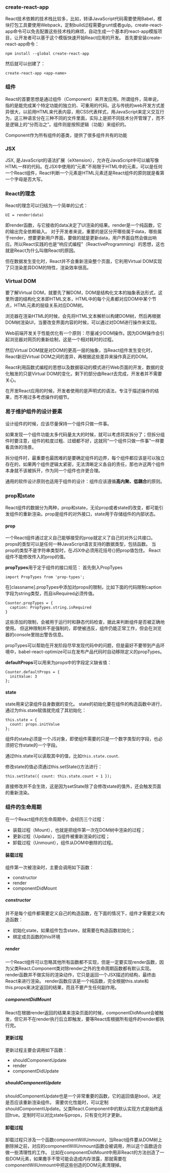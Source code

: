 
### create-react-app

React技术依赖的技术栈比较多，比如，转译JavaScript代码需要使用Babel，模块打包工具要使用Webpack，定制build过程需要grunt或者gulp。create-react-app命令可以免去配置这些技术栈的麻烦，自动生成一个基本的react-app模版项目，让开发者可以基于这个模版快速开始React应用的开发。
首先要安装create-react-app命令：
```
npm install --global create-react-app
```
然后就可以创建了：
```
create-react-app <app-name>
```

### 组件
React的首要思想是通过组件（Component）来开发应用。所谓组件，简单说，指的是能完成某个特定功能的独立的、可重用的代码。这与传统的web开发方式差异很大，以前用HTML来代表内容，用CSS代表样式，用JavaScript来定义交互行为，这三种语言分在三种不同的文件里面，实际上是把不同技术分开管理了，而不是逻辑上的“分而治之”。组件则是按照逻辑（功能）来组织的。

Component作为所有组件的基类，提供了很多组件共有的功能

### JSX
JSX, 是JavaScript的语法扩展（eXtension），允许在JavaScript中可以编写像HTML一样的代码。在JSX中使用的“元素”不局限于HTML中的元素，可以是任何一个React组件，React判断一个元素是HTML元素还是React组件的原则就是看第一个字母是否大写。

### React的理念
React的理念可以归结为一个简单的公式：
```
UI = render(data)
```
即render函数，与它接收的data决定了UI渲染的结果。render是一个纯函数，它的输出完全依赖输入。
对于开发者来说，重要的是区分开哪些属于data，哪些属于render，想要更新用户界面，要做的就是更新data，用户界面自然会做出响应。所以React实践的也是“响应式编程”（ReactiveProgramming）的思想，这也就是React为什么叫做React的原因。

但在数据发生变化时，React并不会重新渲染整个页面，它利用Virtual DOM实现了只渲染差异DOM的特性，渲染效率很高。

### Virtual DOM
要了解Virtual DOM，就要先了解DOM，DOM是结构化文本的抽象表达形式，这里所谓的结构化文本即HTML文本，HTML中的每个元素都对应DOM中某个节点，HTML元素的层级关系对应DOM树。

浏览器在渲染HTML的时候，会先将HTML文本解析以构建DOM树，然后再根据DOM树渲染UI，当要改变界面内容的时候，可以通过对DOM进行操作来实现。

Web前端开发关于性能优化有一个原则：尽量减少DOM操作。因为DOM操作会引起浏览器对网页的重新绘制，这是一个相对耗时的过程。

然后Virtual DOM就是对DOM的更高一层的抽象，当React组件发生变化时，React新旧Virtual DOM之间的差异，再根据这些差异来操作真正的DOM。

React利用函数式编程的思想以及数据驱动的模式进行Web页面的开发，数据的变化触发的只是Virtual DOM的变化，剩下的部分由React去完成，开发者并不需要关心。

在开发React应用的时候，开发者使用的是声明式的语法，专注于描述操作的结果，而不用过多考虑操作的细节。

### 易于维护组件的设计要素
设计组件的时候，应该尽量保持一个组件只做一件事。

如果发现一个组件功能太多代码量太大的时候，就可以考虑将其拆分了；但拆分组件时要注意，组件的粒度过粗、过细都不好，这就同“一个组件只做一件事”一样要看具体的场景。

拆分组件时，最重要也最困难的是要确定组件的边界，每个组件都应该是可以独立存在的，如果两个组件逻辑太紧密，无法清晰定义各自的责任，那也许这两个组件本身就不该被拆开，作为同一个组件也许更合理。

通用的软件设计原则也适用于组件的设计：组件应该遵循**高内聚、低耦合**的原则。

### prop和state
React组件的数据分为两种，prop和state，无论prop或者state的改变，都可能引发组件的重新渲染。prop是组件的对外接口，state用于存储组件的内部状态。

#### prop
一个React组件通过定义自己能够接受的prop就定义了自己的对外公共接口。props的类型可以是任何一种JavaScript语言支持的数据类型，包括函数。
当prop的类型不是字符串类型时，在JSX中必须用花括号{}把prop值包住。
React组件不能修改传入的prop的值。

**propTypes**用于定于组件的接口规范：
首先倒入PropTypes
```
import PropTypes from 'prop-types';
```
在[classname].propTypes中添加对props的限制，比如下面的代码限制caption字段为string类型，而且isRequired必须传值。
```
Counter.propTypes = {
  caption: PropTypes.string.isRequired
}
```
这些添加的限制，会被用于运行时和静态代码检查，据此来判断组件是否被正确地使用。
但这种限制并不是强制的，即使被违反，组件仍能正常工作，但会在浏览器的console里抛出警告信息。

propTypes可以帮助在开发阶段尽早发现代码中的问题，但是最好不要带到产品环境中，babel-react-optimize可以在发布产品代码时自动移除定义的propTypes。

**defaultProps**可以用来为props中的字段定义缺省值：
```
Counter.defaultProps = {
  initValue: 3
};
```

#### state
state用来记录组件自身数据的变化。
state的初始化要在组件的构造函数中进行，通过为this.state赋值就完成了其初始化：
```
this.state = {
  count: props.initValue
};
```
组件的state必须是一个JS对象，即使组件需要的只是一个数字类型的字段，也必须把它作state的一个字段。

通过this.state可以读取其中的值，比如```this.state.count```.

修改state的值必须通过this.setState()方法进行：
```
this.setState({ count: this.state.count + 1 });
```
直接修改并不会生效，这是因为setState除了会修改state的值外，还会触发页面的重新渲染。

### 组件的生命周期
在一个React组件的生命周期中，会经历三个过程：
- 装载过程（Mount），也就是把组件第一次在DOM树中渲染的过程；
- 更新过程（Update），当组件被重新渲染的过程；
- 卸载过程（Unmount），组件从DOM中删除的过程。

#### 装载过程
组件第一次被渲染时，主要会调用如下函数：
- constructor
- render
- componentDidMount

##### constructor
并不是每个组件都需要定义自己的构造函数，在下面的情况下，组件才需要定义构造函数：
- 初始化state，如果组件包含state，就需要在构造函数初始化；
- 绑定成员函数的this环境

##### render
一个React组件可以忽略其他所有函数都不实现，但是一定要实现render函数，因为父类React.Component类对除render之外的生命周期函数都有默认实现。
render函数并不做实际的渲染动作，它只是返回一个JSX描述的结构，最终由React来进行渲染。
render函数应该是一个纯函数，完全根据this.state和this.props来决定返回的结果，而且不要产生任何副作用。

##### componentDidMount
React在根据render返回的结果来渲染页面的时候，componentDidMount会被触发，但它并不在render执行后立即触发，要等React库根据所有组件的render都执行完。

#### 更新过程
更新过程主要会调用如下函数：
- shouldComponentUpdate
- render
- componentDidUpdate

##### shouldComponentUpdate
shouldComponentUpdate也是一个非常重要的函数，它的返回值是bool，决定是否应该重新渲染组件。
需要优化性能时，可以定制shouldComponentUpdate。父类React.Component中的默认实现方式是始终返回true。定制时可以对比state与props，只有变化时才更新。

#### 卸载过程
卸载过程只涉及一个函数componentWillUnmount，当React组件要从DOM树上删除掉之前，对应的componentWillUnmount函数会被调用，所以这个函数适合做一些清理性的工作。
比如在componentDidMount中用非React的方法创造了一些DOM元素，如果撒手不管可能会造成内存泄露，那就需要在componentWillUnmount中把这些创造的DOM元素清理掉。

